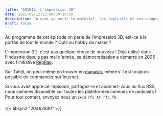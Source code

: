 ```yaml
---
title: "S01E12: L'impression 3D"
date: 2021-09-13T13:00:00-10:00
description: "A quoi ça sert: le matériel, les logiciels et ses usages !"
draft: false
---
```

Au programme de cet épisode on parle de l'impression 3D, est-ce à la portée de tout le monde ? Outil ou hobby du maker ?

L'impression 3D, c'est pas quelque chose de nouveau ! Déjà utilisé dans l'industrie depuis pas mal d'année, sa démocratisation a démarré en 2005 avec l'initiative [RepRap](https://en.wikipedia.org/wiki/RepRap_project).

Sur Tahiti, on peut même en trouver en [magasin](http://www.bureautiquedetahiti.pf/), même s'il est toujours possible de commander sur Internet.

Si vous avez apprécié l'épisode, partagez-le et abonnez-vous au flux RSS, nous sommes disponible sur toutes les plateformes connues de podcasts !
Pour tout contact, envoyez nous un ✉️  à `rfc AT rfc.fm`

{{< libsyn2 "20462840" >}}

